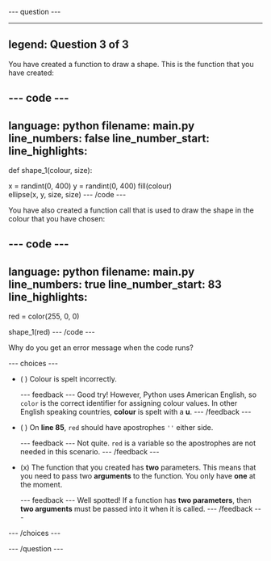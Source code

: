 
--- question ---

---
legend: Question 3 of 3
---

You have created a function to draw a shape. This is the function that you have created:

--- code ---
---
language: python
filename: main.py
line_numbers: false
line_number_start: 
line_highlights: 
---
def shape_1(colour, size):
  
  x = randint(0, 400)
  y = randint(0, 400)
  fill(colour)   
  ellipse(x, y, size, size)
--- /code ---

You have also created a function call that is used to draw the shape in the colour that you have chosen:

--- code ---
---
language: python
filename: main.py
line_numbers: true
line_number_start: 83
line_highlights: 
---
red = color(255, 0, 0)

shape_1(red)
--- /code ---

Why do you get an error message when the code runs?

--- choices ---

- ( ) 
Colour is spelt incorrectly. 

  --- feedback ---
Good try! However, Python uses American English, so `color` is the correct identifier for assigning colour values. In other English speaking countries, **colour** is spelt with a **u**. 
  --- /feedback ---

- ( ) 
On **line 85**, `red` should have apostrophes `''` either side. 

  --- feedback ---
Not quite. `red` is a variable so the apostrophes are not needed in this scenario. 
  --- /feedback ---

- (x) 
The function that you created has **two** parameters. This means that you need to pass two **arguments** to the function. You only have **one** at the moment. 

  --- feedback ---
Well spotted! If a function has **two parameters**, then **two arguments** must be passed into it when it is called. 
  --- /feedback ---

--- /choices ---

--- /question ---
